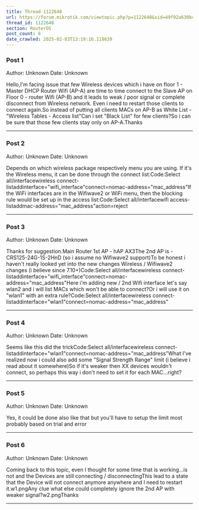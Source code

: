 ```yaml
---
title: Thread-1122648
url: https://forum.mikrotik.com/viewtopic.php?p=1122648&sid=49f92a630bc7970d8ca50523be880e8f#p1122648
thread_id: 1122648
section: RouterOS
post_count: 6
date_crawled: 2025-02-03T13:19:16.118639
---
```


### Post 1
Author: Unknown
Date: Unknown

Hello,I'm facing issue that few Wireless devices which i have on floor 1 - Master DHCP Router Wifi (AP-A) are time to time connect to the Slave AP on Floor 0 - router Wifi (AP-B) and it leads to weak / poor signal or complete disconnect from Wireless network. Even i need to restart those clients to connect again.So instead of putting all clients MACs on AP-B as White List - "Wireless Tables - Access list"Can i set "Black List" for few clients?So i can be sure that those few clients stay only on AP-A.Thanks

---
### Post 2
Author: Unknown
Date: Unknown

Depends on which wireless package respectively menu you are using. If it's the Wireless menu, it can be done through the connect list:Code:Select all/interfacewireless connect-listaddinterface="wifi_interface"connect=nomac-address="mac_address"If the WiFi interfaces are in the Wifiwave2 or WiFi menu, then the blocking rule would be set up in the access list:Code:Select all/interfacewifi access-listaddmac-address="mac_address"action=reject

---
### Post 3
Author: Unknown
Date: Unknown

Thanks for suggestion.Main Router 1st AP - hAP AX3The 2nd AP is - CRS125-24G-1S-2HnD (so i assume no Wifiwave2 support)To be honest i haven't really looked yet into the new changes Wireless / Wifiwave2 changes (i believe since 7.10+)Code:Select all/interfacewireless connect-listaddinterface="wifi_interface"connect=nomac-address="mac_address"Here i'm adding new / 2nd Wifi interface let's say wlan2 and i will list MACs which won't be able to connect?Or i will use it on "wlan1" with an extra rule?Code:Select all/interfacewireless connect-listaddinterface="wlan1"connect=nomac-address="mac_address"

---
### Post 4
Author: Unknown
Date: Unknown

Seems like this did the trickCode:Select all/interfacewireless connect-listaddinterface="wlan1"connect=nomac-address="mac_address"What I've realized now i could also add some "Signal Strength Range" limit (i believe i read about it somewhere)So if it's weaker then XX devices wouldn't connect, so perhaps this way i don't need to set it for each MAC...right?

---
### Post 5
Author: Unknown
Date: Unknown

Yes, it could be done also like that but you'll have to setup the limit most probably based on trial and error

---
### Post 6
Author: Unknown
Date: Unknown

Coming back to this topic, even I thought for some time that is working...is not and the Devices are still connecting / disconnectingThis lead to a state that the Device will not connect anymore anywhere and I need to restart it.w1.pngAny clue what else could completely ignore the 2nd AP with weaker signal?w2.pngThanks

---
